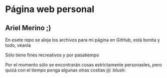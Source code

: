 # Página web personal 
## Ariel Merino ;)
En esete repo se aloja los archivos para mi página en GitHub, está bonita y todo, véanla
<p> Sólo tiene fines recreativos y por pasatiempo </p>
Por el momento sólo se encontrarán cosas estrictamente personasles, pero quizá con el tiempo ponga algunas otras costias jiji 
:blush:
